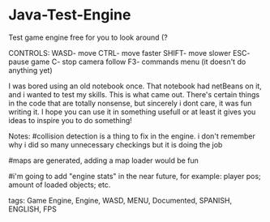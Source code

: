 # Java-Test-Engine
Test game engine free for you to look around (?

CONTROLS:
WASD- move
CTRL- move faster
SHIFT- move slower
ESC- pause game
C- stop camera follow
F3- commands menu (it doesn't do anything yet)

I was bored using an old notebook once. That notebook had netBeans on it, and i wanted to test my skills. This is what came out.
There's certain things in the code that are totally nonsense, but sincerely i dont care, it was fun writing it.
I hope you can use it in something usefull or at least it gives you ideas to inspire you to do something!

Notes: 
#collision detection is a thing to fix in the engine.
i don't remember why i did so many unnecessary checkings but it is doing the job

#maps are generated, adding a map loader would be fun

#i'm going to add "engine stats" in the near future, for example: player pos; amount of loaded objects; etc.

tags:
Game Engine, Engine, WASD, MENU, Documented, SPANISH, ENGLISH, FPS
